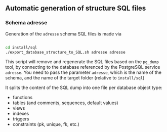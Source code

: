 ## Automatic generation of structure SQL files

### Schema adresse

Generation of the `adresse` schema SQL files is made via

```bash

cd install/sql
./export_database_structure_to_SQL.sh adresse adresse
```

This script will remove and regenerate the SQL files based on the `pg_dump` tool, by connecting to the database referenced by the PostgreSQL service `adresse`. You need to pass the parameter `adresse`, which is the name of the schema, and the name of the target folder (relative to `install/sql`)

It splits the content of the SQL dump into one file per database object type:

* functions
* tables (and comments, sequences, default values)
* views
* indexes
* triggers
* constraints (pk, unique, fk, etc.)

